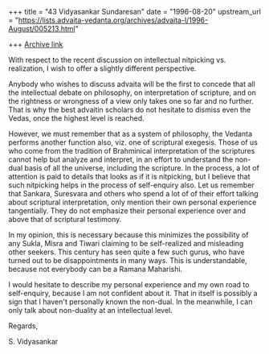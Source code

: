 +++
title = "43 Vidyasankar Sundaresan"
date = "1996-08-20"
upstream_url = "https://lists.advaita-vedanta.org/archives/advaita-l/1996-August/005213.html"

+++
[Archive link](https://lists.advaita-vedanta.org/archives/advaita-l/1996-August/005213.html)

With respect to the recent discussion on intellectual nitpicking vs.
realization, I wish to offer a slightly different perspective.

Anybody who wishes to discuss advaita will be the first to concede that
all the intellectual debate on philosophy, on interpretation of
scripture, and on the rightness or wrongness of a view only takes one so
far and no further. That is why the best advaitin scholars do not
hesitate to dismiss even the Vedas, once the highest level is reached.

However, we must remember that as a system of philosophy, the Vedanta
performs another function also, viz. one of scriptural exegesis.
Those of us who come from the tradition of Brahminical interpretation of
the scriptures cannot help but analyze and interpret, in an effort to
understand the non-dual basis of all the universe, including the
scripture. In the process, a lot of attention is paid to details that
looks as if it is nitpicking, but I believe that such nitpicking helps
in the process of self-enquiry also. Let us remember that
Sankara, Suresvara and others who spend a lot of of their effort talking
about scriptural interpretation, only mention their own personal experience
tangentially. They do not emphasize their personal experience over and
above that of scriptural testimony.

In my opinion, this is necessary because this minimizes the possibility
of any Sukla, Misra and Tiwari claiming to be self-realized and
misleading other seekers. This century has seen quite a few such gurus,
who have turned out to be disappointments in many ways. This is
understandable, because not everybody can be a Ramana Maharishi.

I would hesitate to describe my personal experience and my own road to
self-enquiry, because I am not confident about it. That in itself is
possibly a sign that I haven't personally known the non-dual. In the
meanwhile, I can only talk about non-duality at an intellectual level.


Regards,

S. Vidyasankar

